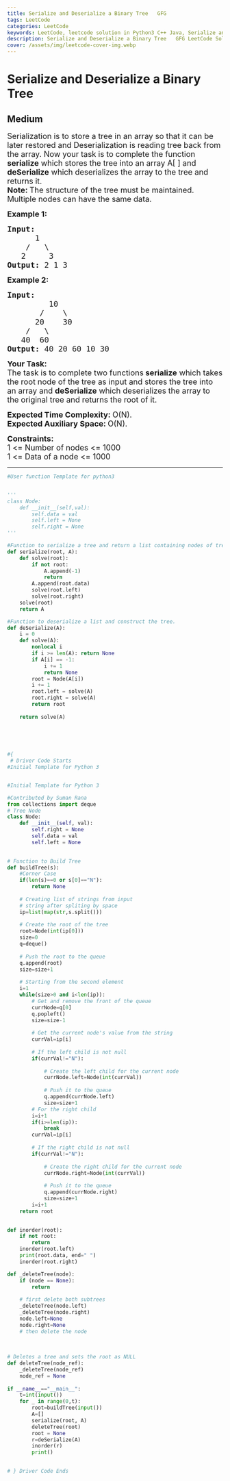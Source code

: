 ```yaml
---
title: Serialize and Deserialize a Binary Tree   GFG
tags: LeetCode
categories: LeetCode
keywords: LeetCode, leetcode solution in Python3 C++ Java, Serialize and Deserialize a Binary Tree - GFG solution
description: Serialize and Deserialize a Binary Tree   GFG LeetCode Solution Explained
cover: /assets/img/leetcode-cover-img.webp
---
```





# Serialize and Deserialize a Binary Tree
## Medium
<div class="problems_problem_content__Xm_eO"><p><span style="font-size:18px">Serialization is to store a tree in an array&nbsp;so that it can be later restored and&nbsp;Deserialization is reading tree back from the array. Now your task is to complete the function<strong> serialize</strong> which stores the tree into an array A[ ] and <strong>deSerialize</strong> which deserializes&nbsp;the array to the tree and returns it.<br>
<strong>Note:&nbsp;</strong>The structure of the tree must be maintained. Multiple nodes can have the same data.</span></p>

<p><span style="font-size:18px"><strong>Example 1:</strong></span></p>

<pre><span style="font-size:18px"><strong>Input:
</strong>&nbsp; &nbsp;&nbsp; &nbsp;1
 &nbsp; &nbsp;/&nbsp; &nbsp;\
 &nbsp;&nbsp;2&nbsp; &nbsp;&nbsp;&nbsp;3
<strong>Output: </strong>2 1 3</span>
</pre>

<p><span style="font-size:18px"><strong>Example 2:</strong></span></p>

<pre><span style="font-size:18px"><strong>Input:
</strong>&nbsp; &nbsp; &nbsp; &nbsp; &nbsp;10
 &nbsp; &nbsp; &nbsp;&nbsp;/ &nbsp; &nbsp;\
 &nbsp; &nbsp;  20&nbsp; &nbsp; 30
 &nbsp;  /&nbsp;&nbsp; \
 &nbsp; 40&nbsp; 60
<strong>Output: </strong>40 20 60 10 30
</span></pre>

<p><span style="font-size:18px"><strong>Your Task:</strong><br>
The task is to complete two&nbsp;functions<strong> serialize</strong> which takes the root node of the tree as input and stores the tree into an array&nbsp;and <strong>deSerialize</strong> which deserializes&nbsp;the array to the original tree and returns the root of it.</span></p>

<p><span style="font-size:18px"><strong>Expected Time Complexity:&nbsp;</strong>O(N).<br>
<strong>Expected Auxiliary Space:&nbsp;</strong>O(N).</span></p>

<p><span style="font-size:18px"><strong>Constraints:</strong><br>
1 &lt;= Number of nodes &lt;= 1000<br>
1 &lt;= Data of a node &lt;= 1000</span></p>
</div>

---




```python
#User function Template for python3


'''
class Node:
    def __init__(self,val):
        self.data = val
        self.left = None
        self.right = None
'''

#Function to serialize a tree and return a list containing nodes of tree.
def serialize(root, A):
    def solve(root):
        if not root:
            A.append(-1)
            return 
        A.append(root.data)
        solve(root.left)
        solve(root.right)
    solve(root)
    return A

#Function to deserialize a list and construct the tree.   
def deSerialize(A):
    i = 0
    def solve(A):
        nonlocal i
        if i >= len(A): return None
        if A[i] == -1: 
            i += 1
            return None
        root = Node(A[i])
        i += 1
        root.left = solve(A)
        root.right = solve(A)
        return root
        
    return solve(A)
    
        
    


#{ 
 # Driver Code Starts
#Initial Template for Python 3


#Initial Template for Python 3

#Contributed by Suman Rana
from collections import deque
# Tree Node
class Node:
    def __init__(self, val):
        self.right = None
        self.data = val
        self.left = None

    
# Function to Build Tree   
def buildTree(s):
    #Corner Case
    if(len(s)==0 or s[0]=="N"):           
        return None
        
    # Creating list of strings from input 
    # string after spliting by space
    ip=list(map(str,s.split()))
    
    # Create the root of the tree
    root=Node(int(ip[0]))                     
    size=0
    q=deque()
    
    # Push the root to the queue
    q.append(root)                            
    size=size+1 
    
    # Starting from the second element
    i=1                                       
    while(size>0 and i<len(ip)):
        # Get and remove the front of the queue
        currNode=q[0]
        q.popleft()
        size=size-1
        
        # Get the current node's value from the string
        currVal=ip[i]
        
        # If the left child is not null
        if(currVal!="N"):
            
            # Create the left child for the current node
            currNode.left=Node(int(currVal))
            
            # Push it to the queue
            q.append(currNode.left)
            size=size+1
        # For the right child
        i=i+1
        if(i>=len(ip)):
            break
        currVal=ip[i]
        
        # If the right child is not null
        if(currVal!="N"):
            
            # Create the right child for the current node
            currNode.right=Node(int(currVal))
            
            # Push it to the queue
            q.append(currNode.right)
            size=size+1
        i=i+1
    return root
    

def inorder(root):
    if not root:
        return
    inorder(root.left)
    print(root.data, end=" ")
    inorder(root.right)

def _deleteTree(node): 
    if (node == None): 
        return
  
    # first delete both subtrees  
    _deleteTree(node.left) 
    _deleteTree(node.right) 
    node.left=None
    node.right=None
    # then delete the node  
     
    
      
# Deletes a tree and sets the root as NULL 
def deleteTree(node_ref): 
    _deleteTree(node_ref) 
    node_ref = None
    
if __name__=="__main__":
    t=int(input())
    for _ in range(0,t):
        root=buildTree(input())
        A=[]
        serialize(root, A)
        deleteTree(root)
        root = None
        r=deSerialize(A)
        inorder(r)
        print()
        

# } Driver Code Ends
```
